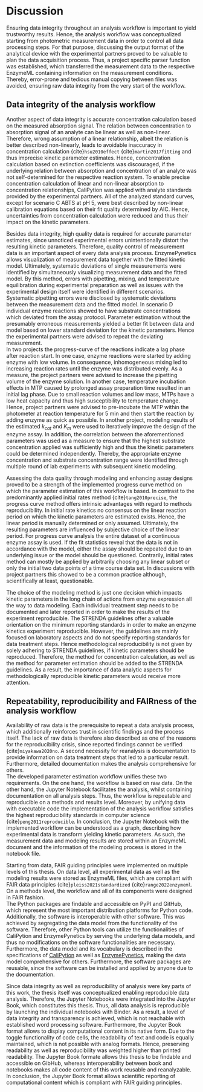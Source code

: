 # Discussion

Ensuring data integrity throughout an analysis workflow is important to yield trustworthy results. Hence, the analysis workflow was conceptualized starting from photometric measurement data in order to control all data processing steps. For that purpose, discussing the output format of the analytical device with the experimental partners proved to be valuable to plan the data acquisition process. Thus, a project specific parser function was established, which transferred the measurement data to the respective EnzymeML containing information on the measurement conditions. Thereby, error-prone and tedious manual copying between files was avoided, ensuring raw data integrity from the very start of the workflow.

## Data integrity of the analysis workflow

Another aspect of data integrity is accurate concentration calculation based on the measured absorption signal. The relation between concentration to absorption signal of an analyte can be linear as well as non-linear. Therefore, wrong assumption of a linear relationship, albeit the relation is better described non-linearly, leads to avoidable inaccuracy in concentration calculation {cite}`hsu2010effect` {cite}`martin2017fitting` and thus imprecise kinetic parameter estimates.
Hence, concentration calculation based on extinction coefficients was discouraged, if the underlying relation between absorption and concentration of an analyte was not self-determined for the respective reaction system.
To enable precise concentration calculation of linear and non-linear absorption to concentration relationships, CaliPytion was applied with analyte standards provided by the experimental partners.
All of the analyzed standard curves, except for scenario C ABTS at pH 5, were best described by non-linear calibration equations based on their fit quality determined by AIC. Hence, uncertainties from concentration calculation were reduced and thus their impact on the kinetic parameters.

Besides data integrity, high quality data is required for accurate parameter estimates, since unnoticed experimental errors unintentionally distort the resulting kinetic parameters. Therefore, quality control of measurement data is an important aspect of every data analysis process. EnzymePynetics allows visualization of measurement data together with the fitted kinetic model. Ultimately, systematic deviations of single measurements were identified by simultaneously visualizing measurement data and the fitted model.
By this method, errors with pipetting, mixing, and temperature equilibration during experimental preparation as well as issues with the experimental design itself were identified in different scenarios.  
Systematic pipetting errors were disclosed by systematic deviations between the measurement data and the fitted model.
In scenario D individual enzyme reactions showed to have substrate concentrations which deviated from the assay protocol. Parameter estimation without the presumably erroneous measurements yielded a better fit between data and model based on lower standard deviation for the kinetic parameters. Hence the experimental partners were advised to repeat the deviating measurement.  
In two projects the progress-curve of the reactions indicate a lag phase after reaction start. In one case, enzyme reactions were started by adding enzyme with low volume. In consequence, inhomogeneous mixing led to increasing reaction rates until the enzyme was distributed evenly. As a measure, the project partners were advised to increase the pipetting volume of the enzyme solution.
In another case, temperature incubation effects in MTP caused by prolonged assay preparation time resulted in an initial lag phase. Due to small reaction volumes and low mass, MTPs have a low heat capacity and thus high susceptibility to temperature change. Hence, project partners were advised to pre-incubate the MTP within the photometer at reaction temperature for 5 min and then start the reaction by adding enzyme as quick as possible.
In another project, modeling results of the estimated $k_{cat}$ and $K_{m}$ were used to iteratively improve the design of the enzyme assay. In addition, the correlation between the aforementioned parameters was used as a measure to ensure that the highest substrate concentration applied was sufficiently high and thus the kinetic parameters could be determined independently.
Thereby, the appropriate enzyme concentration and substrate concentration range were identified through multiple round of lab experiments with subsequent kinetic modeling.

Assessing the data quality through modeling and enhancing assay designs proved to be a strength of the implemented progress curve method on which the parameter estimation of this workflow is based. In contrast to the predominantly applied initial rates method {cite}`tang2010precise`, the progress curve method offers intrinsic advantages with regard to methods reproducibility.
In initial rate kinetics no consensus on the linear reaction period on which the kinetic parameters are estimated exists. Hence, the linear period is manually determined or only assumed. Ultimately, the resulting parameters are influenced by subjective choice of the linear period. For progress curve analysis the entire dataset of a continuous enzyme assay is used. If the fit statistics reveal that the data is not in accordance with the model, either the assay should be repeated due to an underlying issue or the model should be questioned. Contrarily, initial rates method can mostly be applied by arbitrarily choosing any linear subset or only the initial two data points of a time course data set. In discussions with project partners this showed to be a common practice although, scientifically at least, questionable.

The choice of the modeling method is just one decision which impacts kinetic parameters in the long chain of actions from enzyme expression all the way to data modeling. Each individual treatment step needs to be documented and later reported in order to make the results of the experiment reproducible. The STRENDA guidelines offer a valuable orientation on the minimum reporting standards in order to make an enzyme kinetics experiment reproducible. However, the guidelines are mainly focused on laboratory aspects and do not specify reporting standards for data treatment steps. Hence methodological reproducibility is not given by solely adhering to STRENDA guidelines, if kinetic parameters should be reproduced. Therefore, the method for concentration calculation, as well as the method for parameter estimation should be added to the STRENDA guidelines. As a result, the importance of data analytic aspects for methodologically reproducible kinetic parameters would receive more attention.

## Repeatability, reproducibility and FAIRness of the analysis workflow

Availability of raw data is the prerequisite to repeat a data analysis process, which additionally reinforces trust in scientific findings and the process itself. The lack of raw data is therefore also described as one of the reasons for the reproducibility crisis, since reported findings cannot be verified {cite}`miyakawa2020no`.
A second necessity for reanalysis is documentation to provide information on data treatment steps that led to a particular result. Furthermore, detailed documentation makes the analysis comprehensive for others.  
The developed parameter estimation workflow unifies these two requirements. On the one hand, the workflow is based on raw data. On the other hand, the Jupyter Notebook facilitates the analysis, whilst containing documentation on all analysis steps. Thus, the workflow is repeatable and reproducible on a methods and results level. Moreover, by unifying data with executable code the implementation of the analysis workflow satisfies the highest reproducibility standards in computer science {cite}`peng2011reproducible`.
In conclusion, the Jupyter Notebook with the implemented workflow can be understood as a graph, describing how experimental data is transform yielding kinetic parameters. As such, the measurement data and modeling results are stored within an EnzymeML document and the information of the modeling process is stored in the notebook file.

Starting from data, FAIR guiding principles were implemented on multiple levels of this thesis. On data level, all experimental data as well as the modeling results were stored as EnzymeML files, which are compliant with FAIR data principles {cite}`pleiss2021standardized` {cite}`range2022enzymeml`. On a methods level, the workflow and all of its components were designed in FAIR fashion.  
The Python packages are findable and accessible on PyPI and GitHub, which represent the most important distribution platforms for Python code. Additionally, the software is interoperable with other software. This was achieved by segregating the data model from the functionality of the software. Therefore, other Python tools can utilize the functionalities of CaliPytion and EnzymePynetics by serving the underlying data models, and thus no modifications on the software functionalities are necessary. Furthermore, the data model and its vocabulary is described in the specifications of [CaliPytion](https://github.com/FAIRChemistry/CaliPytion/blob/main/specifications/CalibrationModel.md) as well as [EnzymePynetics](https://github.com/haeussma/EnzymePynetics/blob/main/specifications/EnzymeKinetics.md), making the data model comprehensive for others. Furthermore, the software packages are reusable, since the software can be installed and applied by anyone due to the documentation.

Since data integrity as well as reproducibility of analysis were key parts of this work, the thesis itself was conceptualized enabling reproducible data analysis. Therefore, the Jupyter Notebooks were integrated into the Jupyter Book, which constitutes this thesis. Thus, all data analysis is reproducible by launching the individual notebooks with Binder. As a result, a level of data integrity and transparency is achieved, which is not reachable with established word processing software. Furthermore, the Jupyter Book format allows to display computational content in its native form. Due to the toggle functionality of code cells, the readability of text and code is equally maintained, which is not possible with analog formats. Hence, preserving readability as well as reproducibility was weighted higher than printed readability.
The Jupyter Book formate allows this thesis to be findable and accessible on GibHub, whereas interoperability between book and notebooks makes all code content of this work reusable and reanalyzable. In conclusion, the Jupyter Book format allows scientific reporting of computational content which is compliant with FAIR guiding principles.
